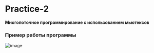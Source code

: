 # Practice-2
**Многопоточное программирование с использованием мьютексов**



### Пример работы программы
![image](https://github.com/KirinaKatya/Practice-2/assets/60134533/5de5221e-ab2a-4951-9c2e-5ee2d801a75d)

